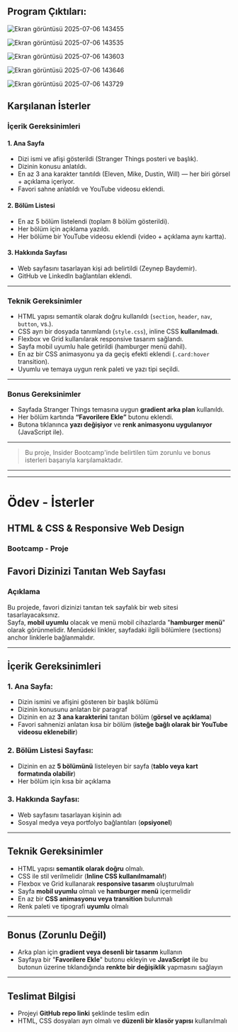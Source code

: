 ## Program Çıktıları:
![Ekran görüntüsü 2025-07-06 143455](https://github.com/user-attachments/assets/736ad8c2-03bc-4619-8eae-86124c7144a4)

![Ekran görüntüsü 2025-07-06 143535](https://github.com/user-attachments/assets/8afa19cb-7bca-44de-8a10-a10127186a20)

![Ekran görüntüsü 2025-07-06 143603](https://github.com/user-attachments/assets/0b022756-d5d7-4525-9df3-f9d76515c466)

![Ekran görüntüsü 2025-07-06 143646](https://github.com/user-attachments/assets/826c59b4-e5d4-426c-86a4-5bed3071eb06)

![Ekran görüntüsü 2025-07-06 143729](https://github.com/user-attachments/assets/feb0a973-80ab-4231-994b-b6dd0871a870)


## Karşılanan İsterler

### İçerik Gereksinimleri

#### 1. Ana Sayfa

- Dizi ismi ve afişi gösterildi (Stranger Things posteri ve başlık).
- Dizinin konusu anlatıldı.
- En az 3 ana karakter tanıtıldı (Eleven, Mike, Dustin, Will) — her biri görsel + açıklama içeriyor.
- Favori sahne anlatıldı ve YouTube videosu eklendi.

#### 2. Bölüm Listesi

- En az 5 bölüm listelendi (toplam 8 bölüm gösterildi).
- Her bölüm için açıklama yazıldı.
- Her bölüme bir YouTube videosu eklendi (video + açıklama aynı kartta).

#### 3. Hakkında Sayfası

- Web sayfasını tasarlayan kişi adı belirtildi (Zeynep Baydemir).
- GitHub ve LinkedIn bağlantıları eklendi.

---

### Teknik Gereksinimler

- HTML yapısı semantik olarak doğru kullanıldı (`section`, `header`, `nav`, `button`, vs.).
- CSS ayrı bir dosyada tanımlandı (`style.css`), inline CSS **kullanılmadı**.
- Flexbox ve Grid kullanılarak responsive tasarım sağlandı.
- Sayfa mobil uyumlu hale getirildi (hamburger menü dahil).
- En az bir CSS animasyonu ya da geçiş efekti eklendi (`.card:hover` transition).
- Uyumlu ve temaya uygun renk paleti ve yazı tipi seçildi.

---

### Bonus Gereksinimler

- Sayfada Stranger Things temasına uygun **gradient arka plan** kullanıldı.
- Her bölüm kartında **“Favorilere Ekle”** butonu eklendi.
- Butona tıklanınca **yazı değişiyor** ve **renk animasyonu uygulanıyor** (JavaScript ile).

---

> Bu proje, Insider Bootcamp'inde belirtilen tüm zorunlu ve bonus isterleri başarıyla karşılamaktadır.

---

---

# Ödev - İsterler

## HTML & CSS & Responsive Web Design

### Bootcamp - Proje

## Favori Dizinizi Tanıtan Web Sayfası

### Açıklama

Bu projede, favori dizinizi tanıtan tek sayfalık bir web sitesi tasarlayacaksınız.  
Sayfa, **mobil uyumlu** olacak ve menü mobil cihazlarda "**hamburger menü**" olarak görünmelidir. Menüdeki linkler, sayfadaki ilgili bölümlere (sections) anchor linklerle bağlanmalıdır.

---

## İçerik Gereksinimleri

### 1. Ana Sayfa:

- Dizin ismini ve afişini gösteren bir başlık bölümü
- Dizinin konusunu anlatan bir paragraf
- Dizinin en az **3 ana karakterini** tanıtan bölüm (**görsel ve açıklama**)
- Favori sahnenizi anlatan kısa bir bölüm (**isteğe bağlı olarak bir YouTube videosu eklenebilir**)

### 2. Bölüm Listesi Sayfası:

- Dizinin en az **5 bölümünü** listeleyen bir sayfa (**tablo veya kart formatında olabilir**)
- Her bölüm için kısa bir açıklama

### 3. Hakkında Sayfası:

- Web sayfasını tasarlayan kişinin adı
- Sosyal medya veya portfolyo bağlantıları (**opsiyonel**)

---

## Teknik Gereksinimler

- HTML yapısı **semantik olarak doğru** olmalı.
- CSS ile stil verilmelidir (**Inline CSS kullanılmamalı!**)
- Flexbox ve Grid kullanarak **responsive tasarım** oluşturulmalı
- Sayfa **mobil uyumlu** olmalı ve **hamburger menü** içermelidir
- En az bir **CSS animasyonu veya transition** bulunmalı
- Renk paleti ve tipografi **uyumlu** olmalı

---

## Bonus (Zorunlu Değil)

- Arka plan için **gradient veya desenli bir tasarım** kullanın
- Sayfaya bir "**Favorilere Ekle**" butonu ekleyin ve **JavaScript** ile bu butonun üzerine tıklandığında **renkte bir değişiklik** yapmasını sağlayın

---

## Teslimat Bilgisi

- Projeyi **GitHub repo linki** şeklinde teslim edin
- HTML, CSS dosyaları ayrı olmalı ve **düzenli bir klasör yapısı** kullanılmalı
